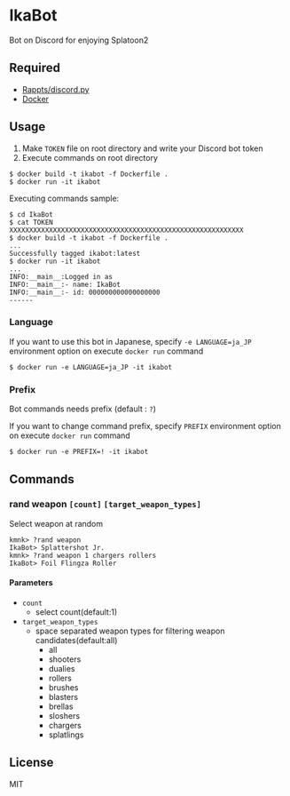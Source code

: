 # IkaBot
Bot on Discord for enjoying Splatoon2

## Required
- [Rappts/discord.py][discordpy]
- [Docker][docker]

## Usage
1. Make `TOKEN` file on root directory and write your Discord bot token
2. Execute commands on root directory
```
$ docker build -t ikabot -f Dockerfile .
$ docker run -it ikabot
```

Executing commands sample:
```
$ cd IkaBot
$ cat TOKEN
XXXXXXXXXXXXXXXXXXXXXXXXXXXXXXXXXXXXXXXXXXXXXXXXXXXXXXXXXXX
$ docker build -t ikabot -f Dockerfile .
...
Successfully tagged ikabot:latest
$ docker run -it ikabot
...
INFO:__main__:Logged in as
INFO:__main__:- name: IkaBot
INFO:__main__:- id: 000000000000000000
------
```

### Language
If you want to use this bot in Japanese, specify `-e LANGUAGE=ja_JP` environment option on execute `docker run` command
```
$ docker run -e LANGUAGE=ja_JP -it ikabot
```

### Prefix
Bot commands needs prefix (default : `?`)

If you want to change command prefix, specify `PREFIX` environment option on execute `docker run` command
```
$ docker run -e PREFIX=! -it ikabot
```

## Commands
### rand weapon `[count]` `[target_weapon_types]`
Select weapon at random

```
kmnk> ?rand weapon
IkaBot> Splattershot Jr.
kmnk> ?rand weapon 1 chargers rollers
IkaBot> Foil Flingza Roller
```

#### Parameters
- `count`
    - select count(default:1)
- `target_weapon_types`
    - space separated weapon types for filtering weapon candidates(default:all)
        - all
        - shooters
        - dualies
        - rollers
        - brushes
        - blasters
        - brellas
        - sloshers
        - chargers
        - splatlings

## License
MIT

[discordpy]:https://github.com/Rapptz/discord.py
[docker]:https://www.docker.com/
